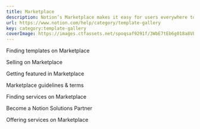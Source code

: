 ```yaml
---
title: Marketplace
description: Notion’s Marketplace makes it easy for users everywhere to build anything. Here, you can find templates for your use case or connect with a partner who can help you with your Notion setup.
url: https://www.notion.com/help/category/template-gallery
key: category:template-gallery
coverImage: https://images.ctfassets.net/spoqsaf9291f/3WbE7tEb6g018a8VEPOspz/17c37a6033be5aa8e7c68149934e1000/Template_Gallery_-_Chapter_Hero.png
---
```


Finding templates on Marketplace

Selling on Marketplace

Getting featured in Marketplace

Marketplace guidelines & terms

Finding services on Marketplace

Become a Notion Solutions Partner

Offering services on Marketplace